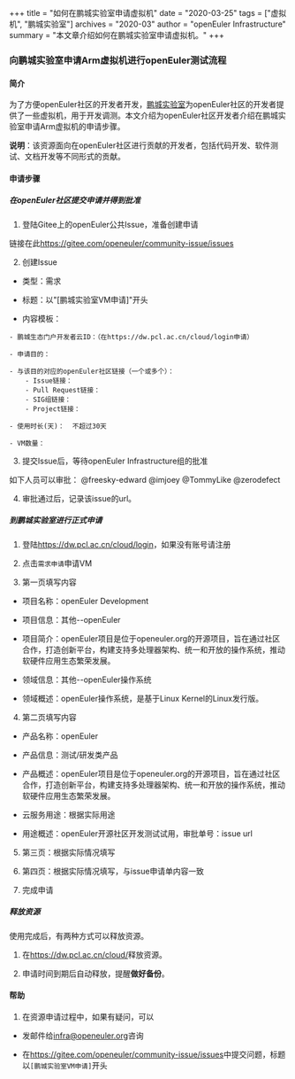 +++
title = "如何在鹏城实验室申请虚拟机"
date = "2020-03-25"
tags = ["虚拟机", "鹏城实验室"]
archives = "2020-03"
author = "openEuler Infrastructure"
summary = "本文章介绍如何在鹏城实验室申请虚拟机。"
+++


### 向鹏城实验室申请Arm虚拟机进行openEuler测试流程

#### 简介

为了方便openEuler社区的开发者开发，[鹏城实验室](http://www.pcl.ac.cn/)为openEuler社区的开发者提供了一些虚拟机，用于开发调测。本文介绍为openEuler社区开发者介绍在鹏城实验室申请Arm虚拟机的申请步骤。

**说明**：该资源面向在openEuler社区进行贡献的开发者，包括代码开发、软件测试、文档开发等不同形式的贡献。

#### 申请步骤

##### 在openEuler社区提交申请并得到批准

1. 登陆Gitee上的openEuler公共Issue，准备创建申请

链接在此<https://gitee.com/openeuler/community-issue/issues>

2. 创建Issue

- 类型：需求

- 标题：以"[鹏城实验室VM申请]"开头

- 内容模板：

```
- 鹏城生态门户开发者云ID：（在https://dw.pcl.ac.cn/cloud/login申请）

- 申请目的：

- 与该目的对应的openEuler社区链接（一个或多个）：
    - Issue链接：
    - Pull Request链接：
    - SIG组链接：
    - Project链接：

- 使用时长(天)：  不超过30天

- VM数量：

```

3. 提交Issue后，等待openEuler Infrastructure组的批准

如下人员可以审批：
@freesky-edward
@imjoey
@TommyLike
@zerodefect


4. 审批通过后，记录该issue的url。


#####  到鹏城实验室进行正式申请

1. 登陆<https://dw.pcl.ac.cn/cloud/login>，如果没有账号请注册

2. 点击`需求申请`申请VM

3. 第一页填写内容

- 项目名称：openEuler Development

- 项目信息：其他--openEuler

- 项目简介：openEuler项目是位于openeuler.org的开源项目，旨在通过社区合作，打造创新平台，构建支持多处理器架构、统一和开放的操作系统，推动软硬件应用生态繁荣发展。

- 领域信息：其他--openEuler操作系统

- 领域概述：openEuler操作系统，是基于Linux Kernel的Linux发行版。

4. 第二页填写内容

- 产品名称：openEuler

- 产品信息：测试/研发类产品

- 产品概述：openEuler项目是位于openeuler.org的开源项目，旨在通过社区合作，打造创新平台，构建支持多处理器架构、统一和开放的操作系统，推动软硬件应用生态繁荣发展。

- 云服务用途：根据实际用途

- 用途概述：openEuler开源社区开发测试试用，审批单号：issue url

5. 第三页：根据实际情况填写

6. 第四页：根据实际情况填写，与issue申请单内容一致

7. 完成申请

##### 释放资源

使用完成后，有两种方式可以释放资源。

1. 在<https://dw.pcl.ac.cn/cloud/>释放资源。

2. 申请时间到期后自动释放，提醒**做好备份**。

#### 帮助

1. 在资源申请过程中，如果有疑问，可以

- 发邮件给<infra@openeuler.org>咨询

- 在<https://gitee.com/openeuler/community-issue/issues>中提交问题，标题以`[鹏城实验室VM申请]`开头


